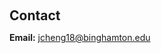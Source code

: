 <h1 id="contact"></h1>

<h2 style="margin: 60px 0px 10px;">Contact</h2>


<strong>Email:</strong> jcheng18@binghamton.edu